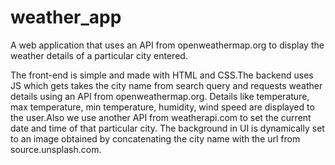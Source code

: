 # weather_app
A web application that uses an API from openweathermap.org to display the weather details of a particular city entered.

The front-end is simple and made with HTML and CSS.The backend uses JS which gets takes the city name from search query and requests weather details using an API from openweathermap.org. Details like temperature, max temperature, min temperature, humidity, wind speed are displayed to the user.Also we use another API from weatherapi.com to set the current date and time of that particular city. The background in UI is dynamically set to an image obtained by concatenating the city name with the url from source.unsplash.com. 
